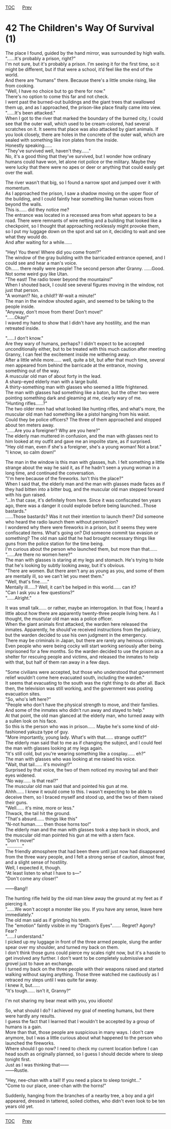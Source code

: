[TOC](../readme.md)&nbsp;&nbsp;&nbsp;&nbsp;&nbsp;&nbsp;[Prev](section_0012.md)&nbsp;&nbsp;&nbsp;&nbsp;&nbsp;&nbsp;



# 42 The Children's Way Of Survival (1)

The place I found, guided by the hand mirror, was surrounded by high
walls.  
"......It's probably a prison, right?"  
I'm not sure, but it's probably a prison. I'm seeing it for the first
time, so it might be different, but if that were a school, it’d feel
like the end of the world.  
And there are "humans" there. Because there's a little smoke rising,
like from cooking.  
"Well, I have no choice but to go there for now."  
There's no option to come this far and not check.  
I went past the burned-out buildings and the giant trees that swallowed
them up, and as I approached, the prison-like place finally came into
view.  
"......It's been attacked."  
When I got to the river that marked the boundary of the burned city, I
could see that the outer wall, which used to be cream-colored, had
several scratches on it. It seems that place was also attacked by giant
animals. If you look closely, there are holes in the concrete of the
outer wall, which are sealed with something like iron plates from the
inside.  
Honestly speaking......  
"They've survived well, haven't they......"  
No, it's a good thing that they've survived, but I wonder how ordinary
humans could have won, let alone riot police or the military. Maybe they
were lucky that there were no apes or deer or anything that could easily
get over the wall.  
  
The river wasn't that big, so I found a narrow spot and jumped over it
with momentum.  
As I approached the prison, I saw a shadow moving on the upper floor of
the building, and I could faintly hear something like human voices from
beyond the walls.  
This is...... did they notice me?  
The entrance was located in a recessed area from what appears to be a
road. There were remnants of wire netting and a building that looked
like a checkpoint, so I thought that approaching recklessly might
provoke them, so I put my luggage down on the spot and sat on it,
deciding to wait and see what they would do.  
And after waiting for a while......  
  
"Hey! You there! Where did you come from!?"  
The window of the gray building with the barricaded entrance opened, and
I could see and hear a man's voice.  
Oh...... there really were people! The second person after Granny.
......Good. Not some weird guy like Utan.  
"The east! The radio tower beyond the mountains!"  
When I shouted back, I could see several figures moving in the window,
not just that person.  
"A woman!? No, a child!? W-wait a minute!"  
The man in the window shouted again, and seemed to be talking to the
people inside.  
"Anyway, don't move from there! Don't move!"  
"......Okay!"  
I waved my hand to show that I didn't have any hostility, and the man
retreated inside.  
  
"......I don't know."  
Are they wary of humans, perhaps? I didn't expect to be accepted
unconditionally either, but to be treated with this much caution after
meeting Granny, I can feel the excitement inside me withering away.  
After a little while more...... well, quite a bit, but after that much
time, several men appeared from behind the barricade at the entrance,
moving something out of the way.  
A muscular old man of about forty in the lead.  
A sharp-eyed elderly man with a large build.  
A thirty-something man with glasses who seemed a little frightened.  
The man with glasses had something like a baton, but the other two were
pointing something dark and gleaming at me, clearly wary of me.  
"Hunting rifles......?"  
The two older men had what looked like hunting rifles, and what's more,
the muscular old man had something like a pistol hanging from his
waist.  
Could they be police officers? The three of them approached and stopped
about ten meters away.  
"......Are you a foreigner? Why are you here?"  
The elderly man muttered in confusion, and the man with glasses next to
him looked at my outfit and gave me an impolite stare, as if
surprised.  
"Hey old man, even if she's a foreigner, she's a young woman! Not a
brat."  
"I know, so calm down!"  
  
The man in the window is this man with glasses, huh. I felt something a
little strange about the way he said it, as if he hadn't seen a young
woman in a long time, and continued the conversation.  
"I'm here because of the fireworks. Isn't this the place?"  
When I said that, the elderly man and the man with glasses made faces as
if they had bitten into a bitter bug, and the muscular old man stepped
forward with his gun raised.  
"…In that case, it's definitely from here. Since it was confiscated ten
years ago, there was a danger it could explode before being
launched…Those bastards."  
......Those bastards? Was it not their intention to launch them? Did
someone who heard the radio launch them without permission?  
I wondered why there were fireworks in a prison, but it seems they were
confiscated items. What's going on? Did someone commit tax evasion or
something? The old man said that he had brought necessary things like
guns from the police station for the time being.  
I'm curious about the person who launched them, but more than
that......  
"......Are there no women here?"  
The man with glasses is staring at my legs and stomach. He's trying to
hide that he's looking by subtly looking away, but it's obvious.  
"There are women. But there aren't any as young as you, and some of them
are mentally ill, so we can't let you meet them."  
"Well, that's fine......"  
Mentally ill......? Well, it can't be helped in this world...... can
it?  
"Can I ask you a few questions?"  
"......Alright."  
  
It was small talk...... or rather, maybe an interrogation. In that flow,
I heard a little about how there are apparently twenty-three people
living here. As I thought, the muscular old man was a police officer.  
When the giant animals first attacked, the warden here released the
inmates. Apparently, he should’ve received instructions from the
judiciary, but the warden decided to use his own judgment in the
emergency.  
There may be criminals in Japan, but there are rarely any heinous
criminals. Even people who were being cocky will start working seriously
after being imprisoned for a few months. So the warden decided to use
the prison as a shelter for rescuing people and victims, and released
the inmates to help with that, but half of them ran away in a few
days.  
  
"Some civilians were accepted, but those who understood that government
relief wouldn’t come here evacuated south, including the warden."  
It seems that evacuating to the south was the right thing to do after
all. Back then, the television was still working, and the government was
posting evacuation sites.  
"So, who's left here?"  
"People who don't have the physical strength to move, and their
families. And some of the inmates who didn't run away and stayed to
help."  
At that point, the old man glanced at the elderly man, who turned away
with a sullen look on his face.  
So this is the person who was in prison...... Maybe he's some kind of
old-fashioned yakuza type of guy.  
"More importantly, young lady. What's with that...... strange outfit?"  
The elderly man said that to me as if changing the subject, and I could
feel the man with glasses looking at my legs again.  
"It's still cold, but you're wearing something like a cosplay......
eh?"  
The man with glasses who was looking at me raised his voice.  
"Wait, that tail...... it's moving!?"  
Surprised by that voice, the two of them noticed my moving tail and
their eyes widened.  
"No way...... is that real?"  
The muscular old man said that and pointed his gun at me.  
Ahhh...... I knew it would come to this. I wasn't expecting to be able
to deceive them, so I braced myself and stood up, and the two of them
raised their guns.  
"Well...... it's mine, more or less."  
Thwack, the tail hit the ground.  
"That's absurd...... things like this"  
"N-not human...... then those horns too!"  
The elderly man and the man with glasses took a step back in shock, and
the muscular old man pointed his gun at me with a stern face.  
"Don't move!"  
"............"  
The friendly atmosphere that had been there until just now had
disappeared from the three wary people, and I felt a strong sense of
caution, almost fear, and a slight sense of hostility.  
Well, I expected it, though.  
"At least listen to what I have to s—"  
"Don't come any closer!"  
  
――Bang!!  
  
The hunting rifle held by the old man blew away the ground at my feet as
if piercing it.  
"......We won't accept a monster like you. If you have any sense, leave
here immediately."  
The old man said as if grinding his teeth.  
The "emotion" faintly visible in my "Dragon’s Eyes"....... Regret?
Agony? Fear?  
"......I understand."  
I picked up my luggage in front of the three armed people, slung the
antler spear over my shoulder, and turned my back on them.  
I don't think those guns could pierce my scales right now, but it's a
hassle to get involved any further. I don't want to be completely
submissive and grovel just to have an exchange.  
I turned my back on the three people with their weapons raised and
started walking without saying anything. Those three watched me
cautiously as I retraced my steps until I was quite far away.  
I knew it, but......  
"It's tough...... isn't it, Granny?"  
  
I'm not sharing my bear meat with you, you idioots!  
  
So, what should I do? I achieved my goal of meeting humans, but there
were hardly any results.  
I guess the fact that I learned that I wouldn't be accepted by a group
of humans is a gain.  
More than that, those people are suspicious in many ways. I don't care
anymore, but I was a little curious about what happened to the person
who launched the fireworks.  
Where should I go now? I need to check my current location before I can
head south as originally planned, so I guess I should decide where to
sleep tonight first.  
Just as I was thinking that――  
――Rustle.  
  
"Hey, nee-chan with a tail! If you need a place to sleep tonight..."  
"Come to our place, onee-chan with the horns!"  
  
Suddenly, hanging from the branches of a nearby tree, a boy and a girl
appeared, dressed in tattered, soiled clothes, who didn't even look to
be ten years old yet.  
  
  
  


---
[TOC](../readme.md)&nbsp;&nbsp;&nbsp;&nbsp;&nbsp;&nbsp;[Prev](section_0012.md)&nbsp;&nbsp;&nbsp;&nbsp;&nbsp;&nbsp;

